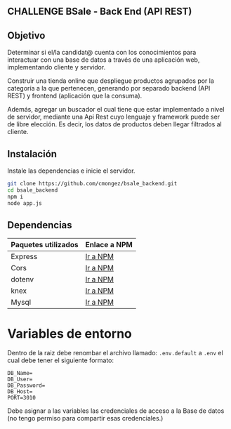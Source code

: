## CHALLENGE BSale - Back End (API REST)
## Objetivo
Determinar si el/la candidat@ cuenta con los conocimientos para interactuar con
una base de datos a través de una aplicación web, implementando cliente y servidor.

Construir una tienda online que despliegue productos agrupados por la categoría a la que pertenecen, generando por separado backend (API REST) y frontend (aplicación que la consuma).

Además, agregar un buscador el cual tiene que estar implementado a nivel de servidor, mediante una Api Rest cuyo lenguaje y framework puede ser de libre elección. Es decir, los datos de productos deben llegar filtrados al cliente.

## Instalación

Instale las dependencias e inicie el servidor.

```sh
git clone https://github.com/cmongez/bsale_backend.git
cd bsale_backend
npm i
node app.js
```

## Dependencias

| Paquetes utilizados | Enlace a NPM                                        |
| ------------------- | --------------------------------------------------- |
| Express             | [Ir a NPM](https://www.npmjs.com/package/express)   |
| Cors                | [Ir a NPM](https://www.npmjs.com/package/cors)      |
| dotenv              | [Ir a NPM](https://www.npmjs.com/package/dotenv)    |
| knex           | [Ir a NPM](https://www.npmjs.com/package/knex) |
| Mysql             | [Ir a NPM](https://www.npmjs.com/package/mysql)    |

# Variables de entorno

Dentro de la raiz debe renombar el archivo llamado: `.env.default` a `.env` el cual debe tener el siguiente formato:

```
DB_Name= 
DB_User=
DB_Password=
DB_Host= 
PORT=3010
```
Debe asignar a las variables las credenciales de acceso a la Base de datos (no tengo permiso para compartir esas credenciales.)
